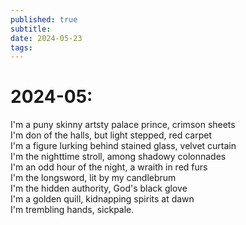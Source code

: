 ```yaml
---
published: true
subtitle: 
date: 2024-05-23
tags: 
---
```


#  2024-05: 

I'm a puny skinny artsty palace prince, crimson sheets
<br>
I'm don of the halls, but light stepped, red carpet
<br>
I'm a figure lurking behind stained glass, velvet curtain
<br>
I'm the nighttime stroll, among shadowy colonnades
<br>
I'm an odd hour of the night, a wraith in red furs
<br>
I'm the longsword, lit by my candlebrum
<br>
I'm the hidden authority, God's black glove
<br>
I'm a golden quill, kidnapping spirits at dawn
<br>
I'm trembling hands, sickpale.